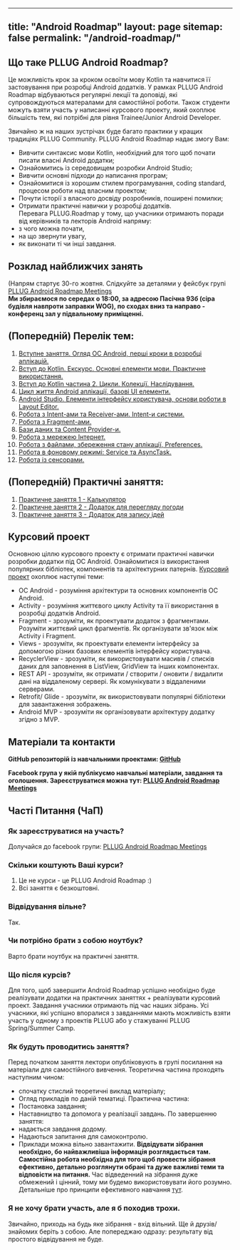 
---
title: "Android Roadmap"
layout: page
sitemap: false
permalink: "/android-roadmap/"
---

## Що таке PLLUG Android Roadmap?

Це можливість крок за кроком освоїти мову Kotlin та навчитися її застовування при розробці Android додатків. У рамках PLLUG Android Roadmap відбуваються регулярні лекції та доповіді, які супровождуються матералами для самостійної роботи. Також студенти можуть взяти участь у написанні курсового проекту, який охоплює більшість тем, які потрібні для рівня Trainee/Junior Android Developer.<br> 

 Звичайно ж на наших зустрічах буде багато практики у кращих традиціях PLLUG Community. PLLUG Android Roadmap надає змогу Вам:
 * Вивчити синтаксис мови Kotlin, необхідний для того щоб почати писати власні Android додатки;<br>
 * Ознайомитись із середовищем розробки Android Studio;<br>
 * Вивчити основні підходи до написання програм;<br>
 * Ознайомитися із хорошим стилем програмування, coding standard, процесом роботи над власним проектом;<br>
 * Почути історії з власного досвіду розробників, поширені помилки;<br>
 * Отримати практичні навички у розробці додатків.<br>
 Перевага PLLUG.Roadmap у тому, що учасники отримають поради від керівників та лекторів Android напряму: <br>
 * з чого можна почати, <br>
 * на що звернути увагу, <br>
 * як виконати ті чи інші завдання.<br>
## Розклад найближчих занять
(Напрям стартує 30-го жовтня. Слідкуйте за деталями у фейсбук групі [PLLUG Android Roadmap Meetings](https://www.facebook.com/groups/PLLUGAndroidRoadmap/)<br>
**Ми збираємося по середах о 18:00, за адресою Пасічна 93б (сіра будівля навпроти заправки WOG), по сходах вниз та направо - конференц зал у підвальному приміщенні.**    

## (Попередній) Перелік тем:
1) [Вступне заняття. Огляд ОС Android, перші кроки в розробці аплікацій.](0_intro.md)<br> 
2) [Вступ до Kotlin. Екскурс. Основні елементи мови. Практичне використання.](1_java_part1.md)<br>
3) [Вступ до Kotlin частина 2. Цикли. Колекції. Наслідування.](2_java_part2.md)<br>
4) [Цикл життя Android аплікації, базові UI елементи.](3_activity_lifecycle_ui.md)<br>
5) [Android Studio. Елементи інтерфейсу користувача, основи роботи в Layout Editor.](4_layout_editor.md)<br>
6) [Робота з Intent-ами та Receiver-ами. Intent-и системи.](5_intent_broadcast_receiver.md)<br>
7) [Робота з Fragment-ами.](6_fragment.md)<br>
8) [Бази даних та Content Provider-и.](7_sqlite_contentprovider.md)<br>
9) [Робота з мережею Інтернет.](8_networking.md)<br>
10) [Робота з файлами, збереження стану аплікації, Preferences.](9_files_preferences.md)<br>
11) [Робота в фоновому режимі: Service та AsyncTask.](10_service_asynctask.md)<br>
12) [Робота із сенсорами.](11_sensors.md)<br>

## (Попередній) Практичні заняття:
1) [Практичне заняття 1 - Калькулятор](practice_1_calculator.md)<br>
2) [Практичне заняття 2 - Додаток для перегляду погоди](practice_2_weather_api.md)<br>
2) [Практичне заняття 3 - Додаток для запису ідей](practice_3_list_of_notes.md)<br>

## Курсовий проект
Основною ціллю курсового проекту є отримати практичні навички розробки додатки під ОС Android. Ознайомитися із використання популярних бібліотек, компонентів та архітектурних патернів. [Курсовий проект](https://docs.google.com/document/d/14UDe7SXd2zrWBW0XNbPjL5oz43zMdSm6IjXCbADizDA/edit?usp=sharing) охоплює наступні теми:
 * ОС Android - розуміння архітектури та основних компонентів ОС Android.<br>
 * Activity - розуміння життєвого циклу Activity та її використання в розробці додатків Android.<br>
 * Fragment - зрозуміти, як проектувати додаток з фрагментами. Розуміти життєвий цикл фрагментів. Як організувати зв'язок між Activity і Fragment.<br>
 * Views - зрозуміти, як проектувати елементи інтерфейсу за допомогою різних базових елементів інтерфейсу користувача.<br>
 * RecyclerView - зрозуміти, як використовувати масивів / списків даних для заповнення в ListView, GridView та інших компонентах.<br>
 * REST API - зрозуміти, як отримати / створити / оновити / видалити дані на віддаленому сервері. Як комунікувати з віддаленими серверами.<br>
 * Retrofit/ Glide - зрозуміти, як використовувати популярні бібліотеки для завантаження зображень.<br>
 * Android MVP - зрозуміти як організовувати архітектуру додатку згідно з MVP.<br>


## Матеріали та контакти

**GitHub репозиторій із навчальними проектами: [GitHub](https://github.com/TeslyukTaras?tab=repositories)**

**Facebook група у якій публікуємо навчальні матеріали, завдання та оголошення. Зареєструватися можна тут: [PLLUG Android Roadmap Meetings](https://www.facebook.com/groups/PLLUGAndroidRoadmap/)**

## Часті Питання (ЧаП)

### Як зареєструватися на участь?
Долучайся до facebook групи: [PLLUG Android Roadmap Meetings](https://www.facebook.com/groups/PLLUGAndroidRoadmap/)

### Скільки коштують Ваші курси?
1) Це не курси - це PLLUG Android Roadmap :)<br>
2) Всі заняття є безкоштовні.

### Відвідування вільне?
Так.

### Чи потрібно брати з собою ноутбук?
Варто брати ноутбук на практичні заняття. 

### Що після курсів?
Для того, щоб завершити Android Roadmap успішно необхідно буде реалізувати додатки на практичних заняттях + реалізувати курсовий проект. Завдання учасники отримають під час наших зібрань. Усі учасники, які успішно впоралися з завданнями мають можливість взяти участь у одному з проектів PLLUG або у стажуванні PLLUG Spring/Summer Camp.

### Як будуть проводитись заняття?
Перед початком заняття лектори опубліковують в групі посилання на матеріали для самостійного вивчення.
Теоретична частина проходять наступним чином:
 * спочатку стислий теоретичні виклад матеріалу;
 * Огляд прикладів по даній тематиці.
Практична частина:
 * Постановка завдання;
 * Наставництво та допомога у реалізації завдань.
По завершенню заняття:
 * надається завдання додому.
 * Надаються запитання для самоконтролю.
 * Приклади можна вільно завантажити.
**Відвідувати зібрання необхідно, бо найважливіша інформація розглядається там. Самостійна робота необхідна для того щоб провести зібрання ефективно, детально розглянути обрані та дуже важливі теми та відповісти на питання.** Час відведенний на зібрання дуже обмежений і цінний, тому ми будемо використовувати його розумно. Детальніше про принципи ефективного навчання [тут](https://pllug-community.gitbooks.io/pllug-c-qt-roadmap-book/content/book/most-important/klka-nadvazhlivih-porad.html).

### Я не хочу брати участь, але я б походив трохи.
Звичайно, приходь на будь яке зібрання - вхід вільний. Ще й друзів/знайомих беріть з собою. Але попереджаю одразу: результату від простого відвідування не буде.

